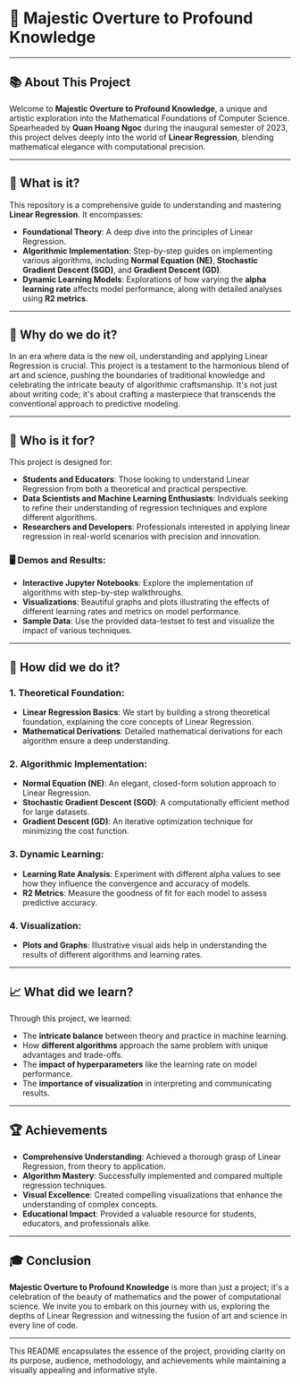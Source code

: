 # 🌌 Majestic Overture to Profound Knowledge

---

## 📚 About This Project

Welcome to **Majestic Overture to Profound Knowledge**, a unique and artistic exploration into the Mathematical Foundations of Computer Science. Spearheaded by **Quan Hoang Ngoc** during the inaugural semester of 2023, this project delves deeply into the world of **Linear Regression**, blending mathematical elegance with computational precision.

---

## 🧐 What is it?

This repository is a comprehensive guide to understanding and mastering **Linear Regression**. It encompasses:
- **Foundational Theory**: A deep dive into the principles of Linear Regression.
- **Algorithmic Implementation**: Step-by-step guides on implementing various algorithms, including **Normal Equation (NE)**, **Stochastic Gradient Descent (SGD)**, and **Gradient Descent (GD)**.
- **Dynamic Learning Models**: Explorations of how varying the **alpha learning rate** affects model performance, along with detailed analyses using **R2 metrics**.

---

## 🤔 Why do we do it?

In an era where data is the new oil, understanding and applying Linear Regression is crucial. This project is a testament to the harmonious blend of art and science, pushing the boundaries of traditional knowledge and celebrating the intricate beauty of algorithmic craftsmanship. It's not just about writing code; it's about crafting a masterpiece that transcends the conventional approach to predictive modeling.

---

## 👥 Who is it for?

This project is designed for:
- **Students and Educators**: Those looking to understand Linear Regression from both a theoretical and practical perspective.
- **Data Scientists and Machine Learning Enthusiasts**: Individuals seeking to refine their understanding of regression techniques and explore different algorithms.
- **Researchers and Developers**: Professionals interested in applying linear regression in real-world scenarios with precision and innovation.

### 🖥️ Demos and Results:
- **Interactive Jupyter Notebooks**: Explore the implementation of algorithms with step-by-step walkthroughs.
- **Visualizations**: Beautiful graphs and plots illustrating the effects of different learning rates and metrics on model performance.
- **Sample Data**: Use the provided data-testset to test and visualize the impact of various techniques.

---

## 🔧 How did we do it?

### 1. **Theoretical Foundation**:
   - **Linear Regression Basics**: We start by building a strong theoretical foundation, explaining the core concepts of Linear Regression.
   - **Mathematical Derivations**: Detailed mathematical derivations for each algorithm ensure a deep understanding.

### 2. **Algorithmic Implementation**:
   - **Normal Equation (NE)**: An elegant, closed-form solution approach to Linear Regression.
   - **Stochastic Gradient Descent (SGD)**: A computationally efficient method for large datasets.
   - **Gradient Descent (GD)**: An iterative optimization technique for minimizing the cost function.

### 3. **Dynamic Learning**:
   - **Learning Rate Analysis**: Experiment with different alpha values to see how they influence the convergence and accuracy of models.
   - **R2 Metrics**: Measure the goodness of fit for each model to assess predictive accuracy.

### 4. **Visualization**:
   - **Plots and Graphs**: Illustrative visual aids help in understanding the results of different algorithms and learning rates.

---

## 📈 What did we learn?

Through this project, we learned:
- The **intricate balance** between theory and practice in machine learning.
- How **different algorithms** approach the same problem with unique advantages and trade-offs.
- The **impact of hyperparameters** like the learning rate on model performance.
- The **importance of visualization** in interpreting and communicating results.

---

## 🏆 Achievements

- **Comprehensive Understanding**: Achieved a thorough grasp of Linear Regression, from theory to application.
- **Algorithm Mastery**: Successfully implemented and compared multiple regression techniques.
- **Visual Excellence**: Created compelling visualizations that enhance the understanding of complex concepts.
- **Educational Impact**: Provided a valuable resource for students, educators, and professionals alike.

---

## 🎓 Conclusion

**Majestic Overture to Profound Knowledge** is more than just a project; it's a celebration of the beauty of mathematics and the power of computational science. We invite you to embark on this journey with us, exploring the depths of Linear Regression and witnessing the fusion of art and science in every line of code.

---

This README encapsulates the essence of the project, providing clarity on its purpose, audience, methodology, and achievements while maintaining a visually appealing and informative style.

